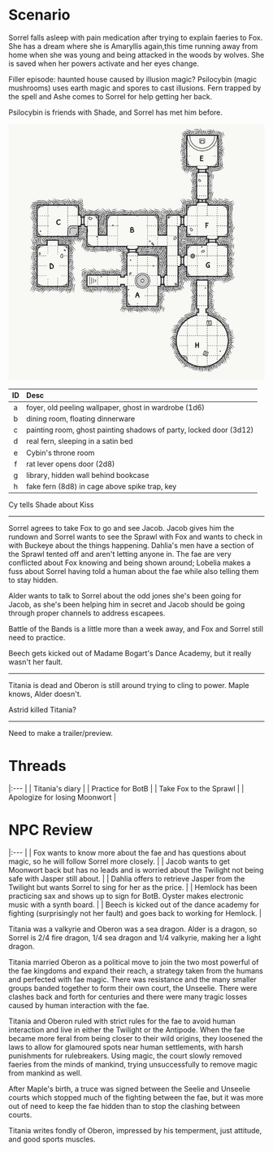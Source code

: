 # Scenario
Sorrel falls asleep with pain medication after trying to explain faeries to Fox. She has a dream where she is Amaryllis again,this time running away from home when she was young and being attacked in the woods by wolves. She is saved when her powers activate and her eyes change.

Filler episode: haunted house caused by illusion magic? Psilocybin (magic mushrooms) uses earth magic and spores to cast illusions. Fern trapped by the spell and Ashe comes to Sorrel for help getting her back.

Psilocybin is friends with Shade, and Sorrel has met him before.

![](./images/cybinManor.png)

| ID | Desc |
|:---:|:--- |
| a | foyer, old peeling wallpaper, ghost in wardrobe (1d6) |
| b | dining room, floating dinnerware |
| c | painting room, ghost painting shadows of party, locked door (3d12) |
| d | real fern, sleeping in a satin bed |
| e | Cybin's throne room |
| f | rat lever opens door (2d8) |
| g | library, hidden wall behind bookcase |
| h | fake fern (8d8) in cage above spike trap, key |

Cy tells Shade about Kiss


---

Sorrel agrees to take Fox to go and see Jacob. Jacob gives him the rundown and Sorrel wants to see the Sprawl with Fox and wants to check in with Buckeye about the things happening. Dahlia's men have a section of the Sprawl tented off and aren't letting anyone in. The fae are very conflicted about Fox knowing  and being shown around; Lobelia makes a fuss about Sorrel having told a human about the fae while also telling them to stay hidden.

Alder wants to talk to Sorrel about the odd jones she's been going for Jacob, as she's been helping him in secret and Jacob should be going through proper channels to address escapees.

Battle of the Bands is a little more than a week away, and Fox and Sorrel still need to practice.

Beech gets kicked out of Madame Bogart's Dance Academy, but it really wasn't her fault.

---

Titania is dead and Oberon is still around trying to cling to power. Maple knows, Alder doesn't.

Astrid killed Titania?

---

Need to make a trailer/preview.

# Threads
|:--- |
| Titania's diary |
| Practice for BotB |
| Take Fox to the Sprawl |
| Apologize for losing Moonwort |

# NPC Review
|:--- |
| Fox wants to know more about the fae and has questions about magic, so he will follow Sorrel more closely. |
| Jacob wants to get Moonwort back but has no leads and is worried about the Twilight not being safe with Jasper still about. |
| Dahlia offers to retrieve Jasper from the Twilight but wants Sorrel to sing for her as the price. |
| Hemlock has been practicing sax and shows up to sign for BotB. Oyster makes electronic music with a synth board. |
| Beech is kicked out of the dance academy for fighting (surprisingly not her fault) and goes back to working for Hemlock. |

Titania was a valkyrie and Oberon was a sea dragon. Alder is a dragon, so Sorrel is 2/4 fire dragon, 1/4 sea dragon and 1/4 valkyrie, making her a light dragon.

Titania married Oberon as a political move to join the two most powerful of the fae kingdoms and expand their reach, a strategy taken from the humans and perfected with fae magic. There was resistance and the many smaller groups banded together to form their own court, the Unseelie. There were clashes back and forth for centuries and there were many tragic losses caused by human interaction with the fae.

Titania and Oberon ruled with strict rules for the fae to avoid human interaction and live in either the Twilight or the Antipode. When the fae became more feral from being closer to their wild origins, they loosened the laws to allow for glamoured spots near human settlements, with harsh punishments for rulebreakers. Using magic, the court slowly removed faeries from the minds of mankind, trying unsuccessfully to remove magic from mankind as well.

After Maple's birth, a truce was signed between the Seelie and Unseelie courts which stopped much of the fighting between the fae, but it was more out of need to keep the fae hidden than to stop the clashing between courts.

Titania writes fondly of Oberon, impressed by his temperment, just attitude, and good sports muscles.


